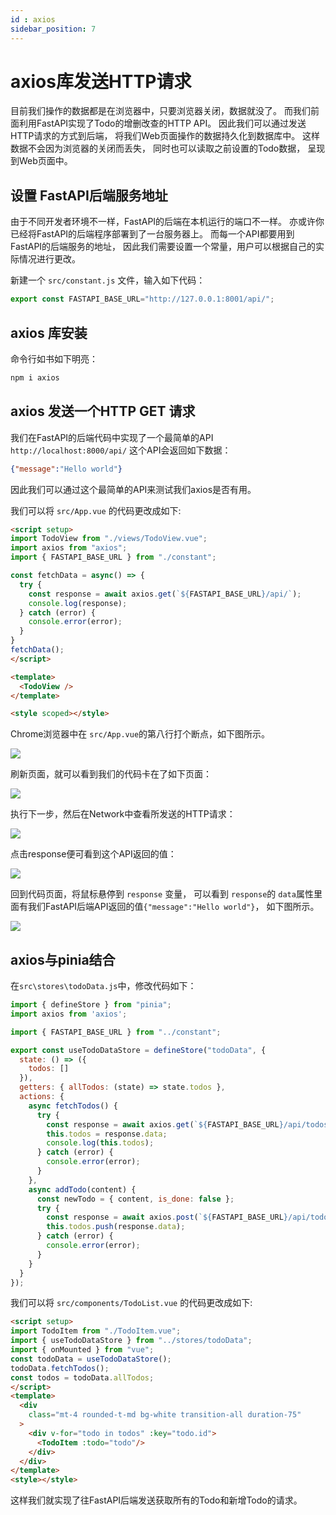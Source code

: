 ```yaml
---
id : axios
sidebar_position: 7
---
```


# axios库发送HTTP请求

目前我们操作的数据都是在浏览器中，只要浏览器关闭，数据就没了。
而我们前面利用FastAPI实现了Todo的增删改查的HTTP API。
因此我们可以通过发送HTTP请求的方式到后端，
将我们Web页面操作的数据持久化到数据库中。
这样数据不会因为浏览器的关闭而丢失，
同时也可以读取之前设置的Todo数据，
呈现到Web页面中。

## 设置 FastAPI后端服务地址

由于不同开发者环境不一样，FastAPI的后端在本机运行的端口不一样。
亦或许你已经将FastAPI的后端程序部署到了一台服务器上。
而每一个API都要用到 FastAPI的后端服务的地址，
因此我们需要设置一个常量，用户可以根据自己的实际情况进行更改。

新建一个 `src/constant.js` 文件，输入如下代码：

```js
export const FASTAPI_BASE_URL="http://127.0.0.1:8001/api/";
```


## axios 库安装

命令行如书如下明亮：

```bash
npm i axios
```

## axios 发送一个HTTP GET 请求

我们在FastAPI的后端代码中实现了一个最简单的API
`http://localhost:8000/api/`
这个API会返回如下数据：

```json
{"message":"Hello world"}
```
因此我们可以通过这个最简单的API来测试我们axios是否有用。

我们可以将 `src/App.vue` 的代码更改成如下:

```html showLineNumbers title="src/App.vue"
<script setup>
import TodoView from "./views/TodoView.vue";
import axios from "axios";
import { FASTAPI_BASE_URL } from "./constant";

const fetchData = async() => {
  try {
    const response = await axios.get(`${FASTAPI_BASE_URL}/api/`);
    console.log(response);
  } catch (error) {
    console.error(error);
  }
}
fetchData();
</script>

<template>
  <TodoView />
</template>

<style scoped></style>
```
Chrome浏览器中在 `src/App.vue`的第八行打个断点，如下图所示。

![](./img/web-debug-axios-01.png)

刷新页面，就可以看到我们的代码卡在了如下页面：

![](./img/web-debug-axios-02.png)

执行下一步，然后在Network中查看所发送的HTTP请求：

![](./img/web-debug-axios-03.png)

点击response便可看到这个API返回的值：

![](./img/web-debug-axios-04.png)

回到代码页面，将鼠标悬停到 `response` 变量，
可以看到 `response`的 `data`属性里面有我们FastAPI后端API返回的值`{"message":"Hello world"}`，
如下图所示。

![](./img/web-debug-axios-05.png)

## axios与pinia结合

在`src\stores\todoData.js`中，修改代码如下：

```js showLineNumbers title="src\stores\todoData.js"
import { defineStore } from "pinia";
import axios from 'axios';

import { FASTAPI_BASE_URL } from "../constant";

export const useTodoDataStore = defineStore("todoData", {
  state: () => ({
    todos: []
  }),
  getters: { allTodos: (state) => state.todos },
  actions: {
    async fetchTodos() {
      try {
        const response = await axios.get(`${FASTAPI_BASE_URL}/api/todos`);
        this.todos = response.data;
        console.log(this.todos);
      } catch (error) {
        console.error(error);
      }
    },
    async addTodo(content) {
      const newTodo = { content, is_done: false };
      try {
        const response = await axios.post(`${FASTAPI_BASE_URL}/api/todos`, newTodo);
        this.todos.push(response.data);
      } catch (error) {
        console.error(error);
      }
    }
  }
});
```

我们可以将 `src/components/TodoList.vue` 的代码更改成如下:

```html showLineNumbers title="src/components/TodoList.vue"
<script setup>
import TodoItem from "./TodoItem.vue";
import { useTodoDataStore } from "../stores/todoData";
import { onMounted } from "vue";
const todoData = useTodoDataStore();
todoData.fetchTodos();
const todos = todoData.allTodos;
</script>
<template>
  <div 
    class="mt-4 rounded-t-md bg-white transition-all duration-75"
  >
    <div v-for="todo in todos" :key="todo.id">
      <TodoItem :todo="todo"/>
    </div>
  </div>
</template>
<style></style>
```

这样我们就实现了往FastAPI后端发送获取所有的Todo和新增Todo的请求。